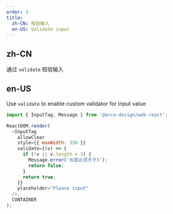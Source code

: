 ```yaml
---
order: 3
title:
  zh-CN: 校验输入
  en-US: Validate input
---
```


## zh-CN

通过 `validate` 校验输入

## en-US

Use `validate` to enable custom validator for input value

```js
import { InputTag, Message } from '@arco-design/web-react';

ReactDOM.render(
  <InputTag
    allowClear
    style={{ maxWidth: 350 }}
    validate={(v) => {
      if (!v || v.length < 3) {
        Message.error('长度必须大于3');
        return false;
      }
      return true;
    }}
    placeholder="Please input"
  />,
  CONTAINER
);
```

